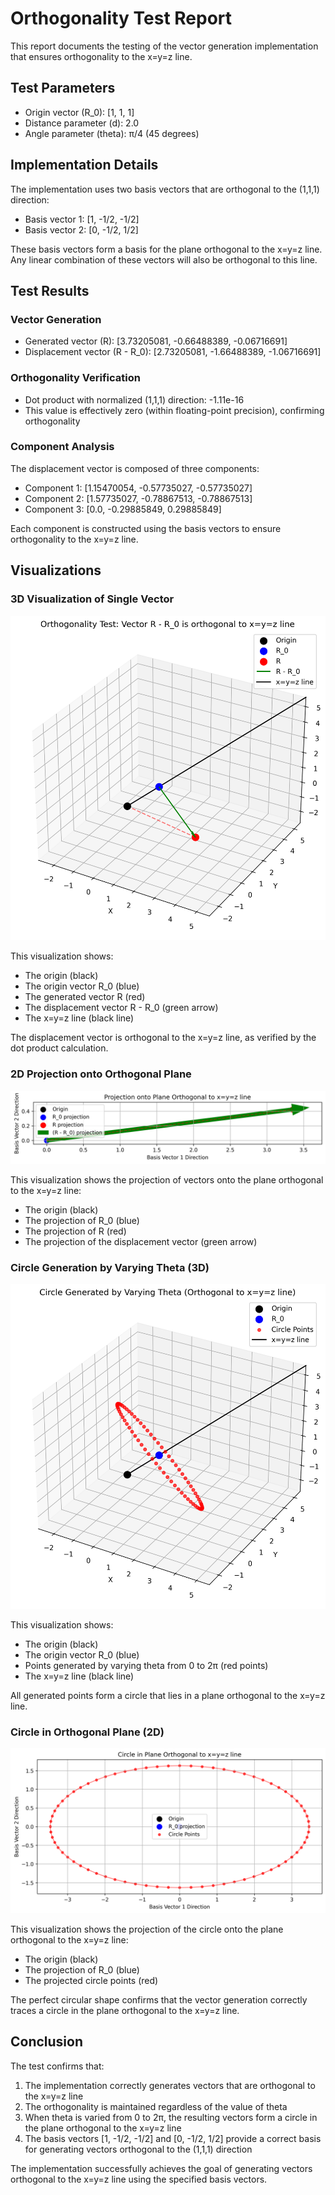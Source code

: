 # Orthogonality Test Report

This report documents the testing of the vector generation implementation that ensures orthogonality to the x=y=z line.

## Test Parameters

- Origin vector (R_0): [1, 1, 1]
- Distance parameter (d): 2.0
- Angle parameter (theta): π/4 (45 degrees)

## Implementation Details

The implementation uses two basis vectors that are orthogonal to the (1,1,1) direction:
- Basis vector 1: [1, -1/2, -1/2]
- Basis vector 2: [0, -1/2, 1/2]

These basis vectors form a basis for the plane orthogonal to the x=y=z line. Any linear combination of these vectors will also be orthogonal to this line.

## Test Results

### Vector Generation

- Generated vector (R): [3.73205081, -0.66488389, -0.06716691]
- Displacement vector (R - R_0): [2.73205081, -1.66488389, -1.06716691]

### Orthogonality Verification

- Dot product with normalized (1,1,1) direction: -1.11e-16
- This value is effectively zero (within floating-point precision), confirming orthogonality

### Component Analysis

The displacement vector is composed of three components:
- Component 1: [1.15470054, -0.57735027, -0.57735027]
- Component 2: [1.57735027, -0.78867513, -0.78867513]
- Component 3: [0.0, -0.29885849, 0.29885849]

Each component is constructed using the basis vectors to ensure orthogonality to the x=y=z line.

## Visualizations

### 3D Visualization of Single Vector

![Orthogonality Test 3D](orthogonality_test_figures/orthogonality_test_3d.png)

This visualization shows:
- The origin (black)
- The origin vector R_0 (blue)
- The generated vector R (red)
- The displacement vector R - R_0 (green arrow)
- The x=y=z line (black line)

The displacement vector is orthogonal to the x=y=z line, as verified by the dot product calculation.

### 2D Projection onto Orthogonal Plane

![Orthogonality Test 2D](orthogonality_test_figures/orthogonality_test_2d.png)

This visualization shows the projection of vectors onto the plane orthogonal to the x=y=z line:
- The origin (black)
- The projection of R_0 (blue)
- The projection of R (red)
- The projection of the displacement vector (green arrow)

### Circle Generation by Varying Theta (3D)

![Orthogonality Circle 3D](orthogonality_test_figures/orthogonality_circle_3d.png)

This visualization shows:
- The origin (black)
- The origin vector R_0 (blue)
- Points generated by varying theta from 0 to 2π (red points)
- The x=y=z line (black line)

All generated points form a circle that lies in a plane orthogonal to the x=y=z line.

### Circle in Orthogonal Plane (2D)

![Orthogonality Circle 2D](orthogonality_test_figures/orthogonality_circle_2d.png)

This visualization shows the projection of the circle onto the plane orthogonal to the x=y=z line:
- The origin (black)
- The projection of R_0 (blue)
- The projected circle points (red)

The perfect circular shape confirms that the vector generation correctly traces a circle in the plane orthogonal to the x=y=z line.

## Conclusion

The test confirms that:

1. The implementation correctly generates vectors that are orthogonal to the x=y=z line
2. The orthogonality is maintained regardless of the value of theta
3. When theta is varied from 0 to 2π, the resulting vectors form a circle in the plane orthogonal to the x=y=z line
4. The basis vectors [1, -1/2, -1/2] and [0, -1/2, 1/2] provide a correct basis for generating vectors orthogonal to the (1,1,1) direction

The implementation successfully achieves the goal of generating vectors orthogonal to the x=y=z line using the specified basis vectors.
